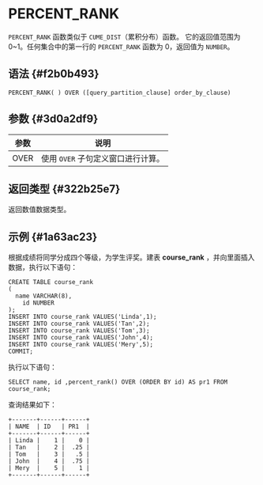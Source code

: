 PERCENT_RANK 
=================================



`PERCENT_RANK` 函数类似于 `CUME_DIST`（累积分布）函数。 它的返回值范围为 0\~1。任何集合中的第一行的 `PERCENT_RANK` 函数为 0，返回值为 `NUMBER`。

语法 {#f2b0b493}
--------------

    PERCENT_RANK( ) OVER ([query_partition_clause] order_by_clause)



参数 {#3d0a2df9}
--------------



|  参数  |          说明           |
|------|-----------------------|
| OVER | 使用 `OVER` 子句定义窗口进行计算。 |



返回类型 {#322b25e7}
----------------

返回数值数据类型。

示例 {#1a63ac23}
--------------

根据成绩将同学分成四个等级，为学生评奖。建表 **course_rank** ，并向里面插入数据，执行以下语句：

    CREATE TABLE course_rank
    (
      name VARCHAR(8),
        id NUMBER
    );
    INSERT INTO course_rank VALUES('Linda',1);
    INSERT INTO course_rank VALUES('Tan',2);
    INSERT INTO course_rank VALUES('Tom',3);
    INSERT INTO course_rank VALUES('John',4);
    INSERT INTO course_rank VALUES('Mery',5);
    COMMIT;



执行以下语句：

    SELECT name, id ,percent_rank() OVER (ORDER BY id) AS pr1 FROM course_rank;



查询结果如下：

    +-------+------+------+
    | NAME  | ID   | PR1  |
    +-------+------+------+
    | Linda |    1 |    0 |
    | Tan   |    2 |  .25 |
    | Tom   |    3 |   .5 |
    | John  |    4 |  .75 |
    | Mery  |    5 |    1 |
    +-------+------+------+


